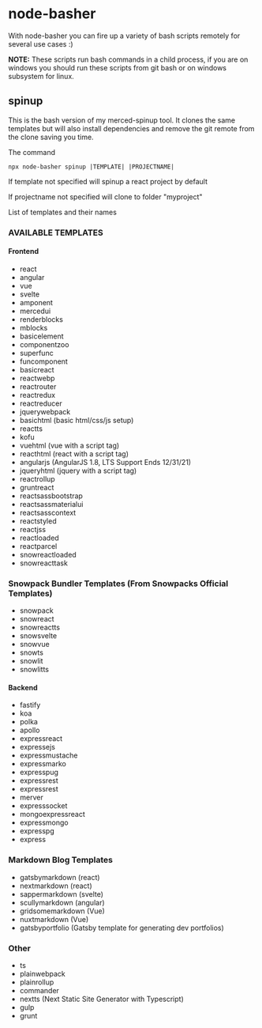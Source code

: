 # node-basher

With node-basher you can fire up a variety of bash scripts remotely for several use cases :)

**NOTE:** These scripts run bash commands in a child process, if you are on windows you should run these scripts from git bash or on windows subsystem for linux.

## spinup

This is the bash version of my merced-spinup tool. It clones the same templates but will also install dependencies and remove the git remote from the clone saving you time.

The command

`npx node-basher spinup |TEMPLATE| |PROJECTNAME|`

If template not specified will spinup a react project by default

If projectname not specified will clone to folder "myproject"

List of templates and their names

### AVAILABLE TEMPLATES

#### Frontend

- react
- angular
- vue
- svelte
- amponent
- mercedui
- renderblocks
- mblocks
- basicelement
- componentzoo
- superfunc
- funcomponent
- basicreact
- reactwebp
- reactrouter
- reactredux
- reactreducer
- jquerywebpack
- basichtml (basic html/css/js setup)
- reactts
- kofu
- vuehtml (vue with a script tag)
- reacthtml (react with a script tag)
- angularjs (AngularJS 1.8, LTS Support Ends 12/31/21)
- jqueryhtml (jquery with a script tag)
- reactrollup
- gruntreact
- reactsassbootstrap
- reactsassmaterialui
- reactsasscontext
- reactstyled
- reactjss
- reactloaded
- reactparcel
- snowreactloaded
- snowreacttask

### Snowpack Bundler Templates (From Snowpacks Official Templates)

- snowpack
- snowreact
- snowreactts
- snowsvelte
- snowvue
- snowts
- snowlit
- snowlitts

#### Backend

- fastify
- koa
- polka
- apollo
- expressreact
- expressejs
- expressmustache
- expressmarko
- expresspug
- expressrest
- expressrest
- merver
- expresssocket
- mongoexpressreact
- expressmongo
- expresspg
- express

### Markdown Blog Templates
- gatsbymarkdown (react)
- nextmarkdown (react)
- sappermarkdown (svelte)
- scullymarkdown (angular)
- gridsomemarkdown (Vue)
- nuxtmarkdown (Vue)
- gatsbyportfolio (Gatsby template for generating dev portfolios)

### Other

- ts
- plainwebpack
- plainrollup
- commander
- nextts (Next Static Site Generator with Typescript)
- gulp
- grunt
